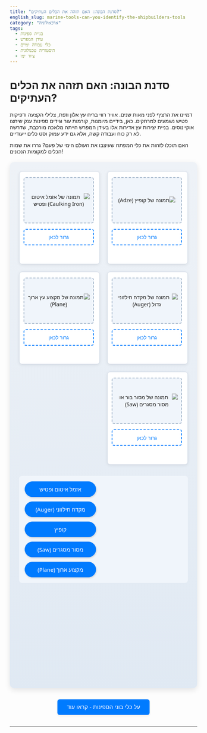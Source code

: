 ```yaml
---
title: "סדנת הבונה: האם תזהה את הכלים העתיקים?"
english_slug: marine-tools-can-you-identify-the-shipbuilders-tools
category: "ארכאולוגיה"
tags:
  - בניית ספינות
  - עידן המפרש
  - כלי עבודה ימיים
  - היסטוריה טכנולוגית
  - ציוד ימי
---
```

# סדנת הבונה: האם תזהה את הכלים העתיקים?

דמיינו את הרציף לפני מאות שנים. אוויר רווי בריח עץ אלון וזפת, צלילי הקצעה ודפיקות פטיש נשמעים למרחקים. כאן, בידיים מיומנות, קורמות עור וגידים ספינות ענק שיחצו אוקיינוסים. בניית יצירות עץ אדירות אלו בעידן המפרש הייתה מלאכה מורכבת, שדרשה לא רק כוח ועבודה קשה, אלא גם ידע עמוק וסט כלים ייעודיים.

האם תוכלו לזהות את כלי המפתח שעיצבו את העולם הימי של פעם? גררו את שמות הכלים למקומות הנכונים!

<div id="interactive-app" class="shipwright-workshop">
    <div class="app-container">
        <div class="tool-area">
            <div id="tool-images">
                <div class="tool-item" data-tool-id="adze">
                    <div class="tool-image-container">
                        <!-- תמונה: קופיץ -->
                        <img src="placeholder_adze.jpg" alt="תמונה של קופיץ (Adze)" class="tool-image">
                         <div class="image-overlay"></div> <!-- For effects -->
                    </div>
                    <div class="drop-target" data-tool-id="adze">גרור לכאן</div>
                    <div class="feedback" id="feedback-adze"></div>
                </div>
                <div class="tool-item" data-tool-id="caulking-iron">
                    <div class="tool-image-container">
                        <!-- תמונה: אזמל איטום -->
                        <img src="placeholder_caulking_iron.jpg" alt="תמונה של אזמל איטום (Caulking Iron) ופטיש" class="tool-image">
                         <div class="image-overlay"></div>
                    </div>
                    <div class="drop-target" data-tool-id="caulking-iron">גרור לכאן</div>
                    <div class="feedback" id="feedback-caulking-iron"></div>
                </div>
                 <div class="tool-item" data-tool-id="auger">
                    <div class="tool-image-container">
                        <!-- תמונה: מקדח חילזוני -->
                         <img src="placeholder_auger.jpg" alt="תמונה של מקדח חילזוני גדול (Auger)" class="tool-image">
                          <div class="image-overlay"></div>
                    </div>
                    <div class="drop-target" data-tool-id="auger">גרור לכאן</div>
                    <div class="feedback" id="feedback-auger"></div>
                </div>
                <div class="tool-item" data-tool-id="plane">
                    <div class="tool-image-container">
                         <!-- תמונה: מקצוע ארוך -->
                        <img src="placeholder_long_plane.jpg" alt="תמונה של מקצוע עץ ארוך (Plane)" class="tool-image">
                         <div class="image-overlay"></div>
                    </div>
                     <div class="drop-target" data-tool-id="plane">גרור לכאן</div>
                    <div class="feedback" id="feedback-plane"></div>
                </div>
                 <div class="tool-item" data-tool-id="saw">
                     <div class="tool-image-container">
                         <!-- תמונה: מסור בור/מסגרים -->
                        <img src="placeholder_pit_saw.jpg" alt="תמונה של מסור בור או מסור מסגרים (Saw)" class="tool-image">
                         <div class="image-overlay"></div>
                     </div>
                    <div class="drop-target" data-tool-id="saw">גרור לכאן</div>
                    <div class="feedback" id="feedback-saw"></div>
                </div>
            </div>
            <div id="tool-names">
                <div class="tool-name draggable" data-tool-id="caulking-iron" draggable="true">אזמל איטום ופטיש</div>
                <div class="tool-name draggable" data-tool-id="auger" draggable="true">מקדח חילזוני (Auger)</div>
                <div class="tool-name draggable" data-tool-id="adze" draggable="true">קופיץ</div>
                 <div class="tool-name draggable" data-tool-id="saw" draggable="true">מסור מסגרים (Saw)</div>
                <div class="tool-name draggable" data-tool-id="plane" draggable="true">מקצוע ארוך (Plane)</div>
            </div>
        </div>
         <div id="completion-message">
             <p>🎉 מדהים! זיהית את כל כלי הבנייה הימיים!</p>
              <p>ידעת לזהות את הכלים המדויקים שעיצבו את גוף הספינות האדירות של פעם!</p>
         </div>
    </div>
</div>

<button id="toggle-explanation">על כלי בוני הספינות - קראו עוד</button>

<div id="explanation" style="display: none;">
    <h2>מסע אל סדנת הבונה: כלי העבודה שעיצבו את הספינות</h2>
    <p>בניית ספינות עץ בעידן המפרש לא הייתה רק מלאכה, היא הייתה אמנות קדומה ששילבה ידע הנדסי מעמיק, הבנה עמוקה של הטבע, ומיומנות פיזית יוצאת דופן. ליבו של תהליך הבנייה היה ארגז הכלים של ה"שיפוורייט" (Shipwright) - בונה הספינות המומחה. כל כלי, מעוצב בקפידה ולעיתים קרובות בהתאמה אישית, היה חיוני למשימה ספציפית במסע המורכב מעץ גולמי לספינה שטה.</p>

    <h3>הכלים והקסם שמאחוריהם:</h3>
    <ul>
        <li>**קופיץ (Adze):** דמיינו גרזן שפניו ניצבות לניצב - זהו הקופיץ. הוא לא שימש לחיתוך עצים אלא לעיבוד המסיבי שלהם. בתנועות מדויקות וחזקות, בונה הספינות היה מסיר בעזרתו עודפי עץ מקורות גסות, מעגל צלעות ספינה עצומות ומכין משטחים לעיבוד מדויק יותר. השימוש בו דרש לא רק כוח, אלא גם חוש צורה ויכולת "לקרוא" את סיבי העץ.</li>
        <li>**אזמל איטום ופטיש (Caulking Iron & Mallet):** לאחר חיבור לוחות גוף הספינה, נותרו בהכרח רווחים קטנים ביניהם. ספינה חייבת להיות אטומה לחלוטין! כאן נכנסו לתמונה אזמלי האיטום - כלי מתכת שטוחים בקצותיהם - והפטיש המיוחד (לרוב מעץ, כדי לא לפגוע באזמל). בעזרתם דחפו בוני הספינות סיבים חזקים (לרוב פשתן או קנבוס טבולים בזפת חמה - "אוקום") בעוצמה לתוך החריצים הללו, שכבה אחר שכבה, עד שהמרווחים נאטמו הרמטית. זו הייתה עבודה סיזיפית וחיונית לכושר הציפה.</li>
        <li>**מקדחים חילזוניים (Augers):** כדי לחבר קורות עבות במסמרי עץ ענקיים (treenails או pegs) או ברגים ארוכים, נדרשו חורים עמוקים ומדויקים בעץ המסיבי. מקדחים חילזוניים, שהזכירו ברגים ענקיים עם ידית ארוכה לסיבוב על ידי אדם אחד או שניים, היו הכלים לכך. הם איפשרו לקדוח לעומק ביעילות יחסית גם בעוביים מרשימים של עץ.</li>
        <li>**מקצועות (Planes):** המקצוע הוא אולי מלך כלי היד לעיבוד עץ. בוני הספינות השתמשו במגוון עצום של מקצועות - ארוכים במיוחד ליצירת משטחים ישרים לגמרי (כמו לוחות סיפון או חלקים מתרנים), קצרים יותר לעבודות עדינות, ומקצועות בעלי סוליה מעוגלת ליצירת קימורים מדויקים. המקצוע איפשר לבונה להסיר שבבים דקים ולשלוט בדיוק בצורת ובחלקות פני העץ.</li>
        <li>**מסורים (Saws):** מחיתוך הגזע הענקי ללוחות דקים ועד ניסור מורכב של חיבורים - המסור היה בשימוש מתמיד. מסורי בור (Pit Saws) ענקיים, מופעלים על ידי שני אנשים במצב אנכי (אחד בבור והשני למעלה), שימשו לניסור גזעים. מסורי מסגרים (Framing Saws) וקטנים יותר שימשו לניסור חלקי המבנה והפרטים העדינים יותר.</li>
        <li>**כלי מדידה וסימון:** לפני כל חיתוך או קדיחה, נדרשו מדידה וסימון מדויקים. בוני הספינות השתמשו בסרגלים, מדדי זווית (squares), מפלסי מים (levels), מצפנים (לסימון מעגלים כמו אלה של תרנים), וחוטי סימון טבולים בפיח ליצירת קווים ישרים ארוכים על העץ. הדיוק בכלים אלו היה קריטי להבטחת שלמות מבנה הספינה.</li>
    </ul>

    <h3>ה"שיפוורייט" - אמן ההנדסה</h3>
    <p>מעבר לכלים, הדבר החשוב ביותר היה ידיו ומוחו של בונה הספינות עצמו. הוא לא היה רק עובד כפיים, אלא אומן-מהנדס. הוא הכיר את תכונות כל סוג עץ, ידע כיצד לעצב אותו כך שיעמוד בכוחות העצומים המופעלים על ספינה בים, ושלט בטכניקות חיבור מורכבות - ולעיתים קרובות עשה זאת ללא תוכניות מפורטות, אלא על בסיס ידע מסורתי שעבר מדור לדור.</p>
     <p>ארגז הכלים הפשוט אך המדויק הזה, בשילוב מיומנות אנושית עילאית, אפשר את בניית הספינות האדירות שעיצבו את עידן הגילויים, הסחר העולמי והתפשטות האימפריות. זו הייתה טכנולוגיית-על של זמנה, שבסיסה - כפי שראינו - הוא ידע עמוק של חומרים ושימוש מבריק בכלי עבודה פשוטים לכאורה.</p>
</div>

<style>
    /* General Styles */
    .shipwright-workshop {
        font-family: 'Segoe UI', Tahoma, Geneva, Verdana, sans-serif;
        direction: rtl;
        text-align: right;
        margin: 20px auto;
        max-width: 900px;
        box-shadow: 0 5px 15px rgba(0, 0, 0, 0.1);
        border-radius: 12px;
        overflow: hidden; /* Ensures shadow/border look clean */
        background: linear-gradient(to bottom, #eef2f7, #e0e9f3); /* Soft gradient background */
        padding: 25px;
    }

    .app-container h2 {
        text-align: center;
        color: #004085; /* Dark blue */
        margin-bottom: 25px;
        font-size: 1.6em;
        font-weight: 600;
    }

    /* Tool Areas Layout */
    .tool-area {
        display: flex;
        flex-wrap: wrap;
        gap: 30px; /* Increased gap */
        justify-content: center; /* Center content when wrapped */
    }

    #tool-images {
        flex: 2;
        display: grid; /* Use Grid for consistent layout */
        grid-template-columns: repeat(auto-fit, minmax(180px, 1fr)); /* Responsive grid */
        gap: 20px;
        min-width: 300px;
    }

    .tool-item {
        background-color: #ffffff;
        border: 1px solid #d0d9e6; /* Lighter blue border */
        border-radius: 8px;
        padding: 15px;
        text-align: center;
        box-shadow: 0 2px 8px rgba(0,0,0,0.08);
        transition: transform 0.3s ease-in-out, box-shadow 0.3s ease-in-out;
        display: flex; /* Use flex for internal layout */
        flex-direction: column;
        justify-content: space-between; /* Distribute space */
    }

    .tool-item:hover {
         transform: translateY(-5px);
         box-shadow: 0 5px 15px rgba(0,0,0,0.1);
    }

    .tool-image-container {
        width: 100%;
        height: 120px; /* Slightly increased height */
        background-color: #f0f5fb; /* Light blue background */
        border: 2px dashed #a0b3c8; /* Dashed border */
        border-radius: 6px;
        display: flex;
        align-items: center;
        justify-content: center;
        margin-bottom: 15px;
        overflow: hidden;
        position: relative; /* For overlay */
    }

     .tool-image {
         max-width: 90%;
         max-height: 90%;
         object-fit: contain;
         filter: grayscale(50%); /* Slight desaturation for vintage feel */
         transition: filter 0.3s ease;
     }

     .image-overlay {
         position: absolute;
         top: 0;
         left: 0;
         width: 100%;
         height: 100%;
         background-color: rgba(0, 123, 255, 0.1); /* Subtle blue overlay */
         opacity: 0;
         transition: opacity 0.3s ease;
     }

     .tool-item.matched .tool-image {
         filter: grayscale(0%); /* Full color on match */
     }
     .tool-item.matched .image-overlay {
         opacity: 1;
          background-color: rgba(40, 167, 69, 0.2); /* Green overlay on match */
     }


    .drop-target {
        width: 100%;
        height: 40px; /* Taller drop area */
        border: 2px dashed #007bff;
        border-radius: 6px;
        display: flex;
        align-items: center;
        justify-content: center;
        color: #007bff;
        font-size: 1em; /* Slightly larger font */
        transition: background-color 0.3s ease, border-color 0.3s ease;
        font-weight: 500;
         margin-top: auto; /* Push to bottom */
    }

    .drop-target.drag-over {
        background-color: #cfe2ff; /* Lighter blue on drag over */
        border-color: #0056b3;
         transform: scale(1.02); /* Subtle scale effect */
    }

    .drop-target.matched {
         border: 2px solid #28a745; /* Green border */
         background-color: #d4edda; /* Light green background */
         color: #155724; /* Dark green text */
         font-weight: bold;
         pointer-events: none;
         animation: pulse-match 0.5s ease-out; /* Animation */
    }

     @keyframes pulse-match {
         0% { transform: scale(1); }
         50% { transform: scale(1.03); }
         100% { transform: scale(1); }
     }

     .drop-target.incorrect {
         animation: shake 0.5s; /* Shake animation */
         border-color: #dc3545; /* Red border */
         background-color: #f8d7da; /* Light red background */
         color: #721c24; /* Dark red text */
     }

     @keyframes shake {
         0%, 100% { transform: translateX(0); }
         10%, 30%, 50%, 70%, 90% { transform: translateX(-5px); }
         20%, 40%, 60%, 80% { transform: translateX(5px); }
     }


    .feedback {
        margin-top: 15px;
        font-size: 0.95em;
        min-height: 1.5em; /* Reserve more space */
        color: #5a6268; /* Darker gray for readability */
        font-style: italic;
         transition: color 0.3s ease;
    }

    .feedback.correct {
        color: #28a745; /* Green feedback */
        font-weight: 600;
        font-style: normal;
    }


    #tool-names {
        flex: 1;
        min-width: 220px; /* Slightly wider */
        display: flex;
        flex-direction: column;
        gap: 12px; /* Increased gap */
        align-items: flex-end; /* Align names to the right */
        padding: 15px; /* Add padding */
        background-color: #f0f5fb; /* Match image container background */
        border-radius: 8px;
         height: fit-content; /* Adjust height to content */
    }

    .tool-name {
        padding: 10px 15px; /* More padding */
        border: 1px solid #007bff;
        border-radius: 25px; /* Pill shape */
        background-color: #007bff;
        color: white;
        cursor: grab;
        font-size: 1.05em;
        text-align: center;
        min-width: 160px; /* Ensure names have some width */
        box-shadow: 1px 2px 4px rgba(0,0,0,0.15);
        transition: background-color 0.3s ease, opacity 0.4s ease, transform 0.3s ease;
        font-weight: 500;
    }

    .tool-name:hover {
        background-color: #0056b3;
        transform: translateY(-2px);
        box-shadow: 1px 3px 6px rgba(0,0,0,0.2);
    }

    .tool-name:active, .tool-name.dragging {
        cursor: grabbing;
        transform: scale(1.05);
        box-shadow: 1px 4px 8px rgba(0,0,0,0.25);
    }

     .tool-name.hidden {
         opacity: 0;
         pointer-events: none;
         height: 0; /* Collapse element space */
         margin-top: 0;
         margin-bottom: 0;
         padding-top: 0;
         padding-bottom: 0;
         overflow: hidden;
     }


    #completion-message {
        text-align: center;
        margin-top: 30px;
        padding: 20px;
        font-size: 1.3em;
        color: #004085; /* Dark blue */
        background-color: #d4edda; /* Light green */
        border: 1px solid #c3e6cb; /* Green border */
        border-radius: 8px;
        font-weight: bold;
        opacity: 0; /* Start hidden */
        transform: translateY(20px);
        transition: opacity 0.5s ease-out, transform 0.5s ease-out;
    }

    #completion-message.visible {
        opacity: 1;
        transform: translateY(0);
    }

     #completion-message p:first-child {
         font-size: 1.5em;
         margin-bottom: 5px;
     }


    #toggle-explanation {
        display: block;
        margin: 30px auto;
        padding: 12px 25px;
        font-size: 1.1em;
        cursor: pointer;
        border: none;
        border-radius: 6px;
        background-color: #007bff;
        color: white;
        transition: background-color 0.2s ease, transform 0.1s ease;
        box-shadow: 0 2px 5px rgba(0,0,0,0.1);
         font-weight: 500;
    }

    #toggle-explanation:hover {
        background-color: #0056b3;
         transform: translateY(-1px);
         box-shadow: 0 3px 7px rgba(0,0,0,0.15);
    }
     #toggle-explanation:active {
         transform: translateY(0);
         box-shadow: 0 1px 3px rgba(0,0,0,0.1);
     }


    #explanation {
        margin-top: 20px;
        padding: 20px;
        border: 1px solid #d0d9e6;
        border-radius: 8px;
        background-color: #ffffff;
        direction: rtl;
        text-align: right;
        line-height: 1.7;
        color: #333;
         box-shadow: 0 2px 8px rgba(0,0,0,0.08);
    }

    #explanation h2 {
        color: #004085;
        margin-bottom: 15px;
        font-size: 1.5em;
        font-weight: 600;
        border-bottom: 2px solid #007bff;
        padding-bottom: 8px;
    }

    #explanation h3 {
        color: #0056b3;
        margin-top: 20px;
        margin-bottom: 10px;
        font-size: 1.2em;
        font-weight: 600;
    }

    #explanation ul {
        list-style: disc inside;
        padding-right: 20px;
    }

     #explanation li {
         margin-bottom: 12px;
     }

     #explanation strong {
         color: #004085;
     }

     /* Responsive adjustments */
     @media (max-width: 768px) {
         .tool-area {
             flex-direction: column;
             align-items: center;
             gap: 20px; /* Reduced gap */
         }
         #tool-images {
             grid-template-columns: repeat(auto-fit, minmax(140px, 1fr)); /* Smaller grid items */
             gap: 15px; /* Reduced gap */
             width: 100%;
         }
         .tool-item {
             width: 100%; /* Allow items to take more width in grid */
             max-width: none; /* Remove max-width constraint */
             padding: 10px; /* Reduced padding */
         }
         .tool-image-container {
             height: 100px; /* Reduced image height */
             margin-bottom: 10px; /* Reduced margin */
         }
         .drop-target {
             height: 35px; /* Reduced height */
             font-size: 0.9em; /* Reduced font size */
         }
         .feedback {
             margin-top: 10px; /* Reduced margin */
             font-size: 0.85em; /* Reduced font size */
         }
          #tool-names {
              flex: none;
              width: 100%;
              align-items: center;
              padding: 10px;
              gap: 10px;
          }
         .tool-name {
             min-width: unset;
             width: 90%; /* Names take most of the width */
             max-width: 250px; /* Limit max width */
             padding: 8px 12px; /* Reduced padding */
             font-size: 0.95em; /* Reduced font size */
         }
          .shipwright-workshop {
              padding: 15px;
          }
          .app-container h2 {
              font-size: 1.4em;
          }
          #completion-message {
              font-size: 1.1em;
              padding: 15px;
          }
          #completion-message p:first-child {
              font-size: 1.3em;
          }
          #toggle-explanation {
              font-size: 1em;
              padding: 10px 20px;
          }
          #explanation {
              padding: 15px;
              font-size: 0.95em;
          }
          #explanation h2 {
              font-size: 1.3em;
          }
          #explanation h3 {
              font-size: 1.1em;
          }
     }

</style>

<script>
    document.addEventListener('DOMContentLoaded', () => {
        const dropTargets = document.querySelectorAll('.drop-target');
        const toolNames = document.querySelectorAll('.tool-name.draggable');
        const feedbackElements = document.querySelectorAll('.feedback');
        const completionMessage = document.getElementById('completion-message');
        const toolItems = document.querySelectorAll('.tool-item');

        let matchedCount = 0;
        const totalTools = dropTargets.length;

         // Mapping of tool-id to feedback text
        const feedbackText = {
            'adze': 'הקופיץ שימש לעיבוד גס ויצירת צורות ראשוניות בקורות עץ ענקיות.',
            'caulking-iron': 'בעזרת אזמל האיטום והפטיש דחסו חומרי איטום לחריצים בגוף הספינה למניעת דליפות.',
            'auger': 'מקדחים גדולים אלו איפשרו קדיחת חורים עמוקים לעוגני עץ וברגים מבניים.',
            'plane': 'המקצוע שימש להחלקת משטחים, יישור קורות ויצירת קווים מדויקים.',
            'saw': 'מסורים ענקיים וקטנים יותר היו חיוניים לחיתוך ועיצוב חלקי העץ השונים של הספינה.'
        };

        // Add dragstart listeners to draggable names
        toolNames.forEach(name => {
            name.addEventListener('dragstart', (event) => {
                event.dataTransfer.setData('text/plain', event.target.dataset.toolId);
                 event.currentTarget.classList.add('dragging');
                 // Optional: Add visual cue to valid drop targets (if needed, more complex)
            });
             name.addEventListener('dragend', (event) => {
                 event.currentTarget.classList.remove('dragging');
             });
        });

        // Add dragover, dragleave, drop listeners to drop targets
        dropTargets.forEach(target => {
            target.addEventListener('dragover', (event) => {
                event.preventDefault();
                 event.currentTarget.classList.add('drag-over');
            });

            target.addEventListener('dragleave', (event) => {
                 event.currentTarget.classList.remove('drag-over');
            });

            target.addEventListener('drop', (event) => {
                event.preventDefault();
                 event.currentTarget.classList.remove('drag-over');

                const draggedToolId = event.dataTransfer.getData('text/plain');
                const targetToolId = event.currentTarget.dataset.toolId;

                // Find the tool item containing this drop target
                const toolItem = event.currentTarget.closest('.tool-item');
                const feedbackElement = toolItem.querySelector('.feedback');

                if (draggedToolId === targetToolId) {
                    // Correct match
                    event.currentTarget.classList.add('matched');
                    event.currentTarget.textContent = '✅ התאמה נכונה!';
                    event.currentTarget.style.pointerEvents = 'none'; // Disable further drops

                    // Add matched class to the tool item container
                     toolItem.classList.add('matched');

                    // Hide the dragged name element with animation
                    const draggedNameElement = document.querySelector(`.tool-name.draggable[data-tool-id="${draggedToolId}"]`);
                    if (draggedNameElement) {
                        draggedNameElement.classList.add('hidden');
                        draggedNameElement.draggable = false;
                    }

                    // Show feedback text with animation
                     if (feedbackElement) {
                         feedbackElement.textContent = feedbackText[targetToolId] || '';
                         feedbackElement.classList.add('correct');
                     }


                    matchedCount++;
                    if (matchedCount === totalTools) {
                         setTimeout(() => { // Add a slight delay before showing completion
                             completionMessage.classList.add('visible');
                         }, 500); // Delay matches the pulse animation duration
                    }

                } else {
                    // Incorrect match
                    toolItem.classList.add('incorrect'); // Add incorrect class to item
                    if (feedbackElement) {
                         feedbackElement.textContent = 'נסו שוב... זו לא ההתאמה הנכונה.'; // Temporary feedback
                         feedbackElement.style.color = '#dc3545'; // Red text
                    }

                     // Remove incorrect state and feedback after a short delay
                     setTimeout(() => {
                         toolItem.classList.remove('incorrect');
                          if (feedbackElement) {
                             feedbackElement.textContent = ''; // Clear feedback
                             feedbackElement.style.color = '';
                         }
                     }, 1000); // Show incorrect feedback for 1 second
                }
            });
        });

        // Explanation toggle functionality
        const toggleButton = document.getElementById('toggle-explanation');
        const explanationDiv = document.getElementById('explanation');

        toggleButton.addEventListener('click', () => {
            const isHidden = explanationDiv.style.display === 'none';
            if (isHidden) {
                 explanationDiv.style.display = 'block';
                 // Optional: Add a simple fade-in animation if desired (requires CSS)
                 // explanationDiv.style.opacity = 0; // Set initial state
                 // setTimeout(() => { explanationDiv.style.opacity = 1; }, 10); // Trigger fade
            } else {
                 explanationDiv.style.display = 'none';
            }
            toggleButton.textContent = isHidden ? 'הסתר הסבר מורחב' : 'על כלי בוני הספינות - קראו עוד';
        });

        // Initially hide the completion message
        completionMessage.style.display = 'none';
    });
</script>
---